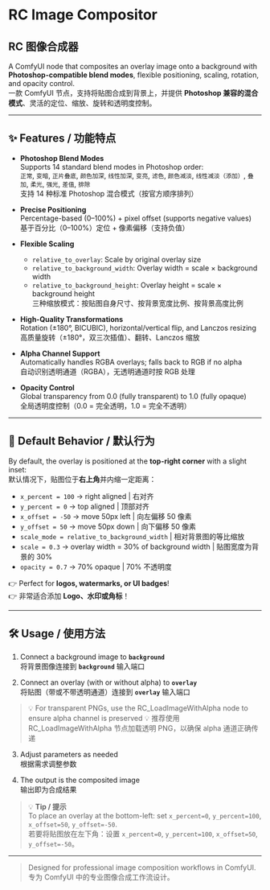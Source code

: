 # RC Image Compositor  
## RC 图像合成器

A ComfyUI node that composites an overlay image onto a background with **Photoshop-compatible blend modes**, flexible positioning, scaling, rotation, and opacity control.  
一款 ComfyUI 节点，支持将贴图合成到背景上，并提供 **Photoshop 兼容的混合模式**、灵活的定位、缩放、旋转和透明度控制。

---

## ✨ Features / 功能特点

- **Photoshop Blend Modes**  
  Supports 14 standard blend modes in Photoshop order:  
  `正常`, `变暗`, `正片叠底`, `颜色加深`, `线性加深`, `变亮`, `滤色`, `颜色减淡`, `线性减淡（添加）`, `叠加`, `柔光`, `强光`, `差值`, `排除`  
  支持 14 种标准 Photoshop 混合模式（按官方顺序排列）

- **Precise Positioning**  
  Percentage-based (0–100%) + pixel offset (supports negative values)  
  基于百分比（0–100%）定位 + 像素偏移（支持负值）

- **Flexible Scaling**  
  - `relative_to_overlay`: Scale by original overlay size  
  - `relative_to_background_width`: Overlay width = scale × background width  
  - `relative_to_background_height`: Overlay height = scale × background height  
  三种缩放模式：按贴图自身尺寸、按背景宽度比例、按背景高度比例

- **High-Quality Transformations**  
  Rotation (±180°, BICUBIC), horizontal/vertical flip, and Lanczos resizing  
  高质量旋转（±180°，双三次插值）、翻转、Lanczos 缩放

- **Alpha Channel Support**  
  Automatically handles RGBA overlays; falls back to RGB if no alpha  
  自动识别透明通道（RGBA），无透明通道时按 RGB 处理

- **Opacity Control**  
  Global transparency from 0.0 (fully transparent) to 1.0 (fully opaque)  
  全局透明度控制（0.0 = 完全透明，1.0 = 完全不透明）

---

## 🎯 Default Behavior / 默认行为

By default, the overlay is positioned at the **top-right corner** with a slight inset:  
默认情况下，贴图位于**右上角**并内缩一定距离：

- `x_percent = 100` → right aligned | 右对齐  
- `y_percent = 0` → top aligned | 顶部对齐  
- `x_offset = -50` → move 50px left | 向左偏移 50 像素  
- `y_offset = 50` → move 50px down | 向下偏移 50 像素  
- `scale_mode = relative_to_background_width`  | 相对背景图的等比缩放
- `scale = 0.3` → overlay width = 30% of background width | 贴图宽度为背景的 30%  
- `opacity = 0.7` → 70% opaque | 70% 不透明度  

👉 Perfect for **logos, watermarks, or UI badges**!  
👉 非常适合添加 **Logo、水印或角标**！

---

## 🛠️ Usage / 使用方法

1. Connect a background image to **`background`**  
   将背景图像连接到 **`background`** 输入端口

2. Connect an overlay (with or without alpha) to **`overlay`**  
   将贴图（带或不带透明通道）连接到 **`overlay`** 输入端口
   
> 💡 For transparent PNGs, use the RC_LoadImageWithAlpha node to ensure alpha channel is preserved 
> 💡 推荐使用 RC_LoadImageWithAlpha 节点加载透明 PNG，以确保 alpha 通道正确传递

3. Adjust parameters as needed  
   根据需求调整参数

4. The output is the composited image  
   输出即为合成结果

> 💡 **Tip / 提示**  
> To place an overlay at the bottom-left: set `x_percent=0`, `y_percent=100`, `x_offset=50`, `y_offset=-50`.  
> 若要将贴图放在左下角：设置 `x_percent=0`, `y_percent=100`, `x_offset=50`, `y_offset=-50`。

---


> Designed for professional image composition workflows in ComfyUI.
> 专为 ComfyUI 中的专业图像合成工作流设计。
